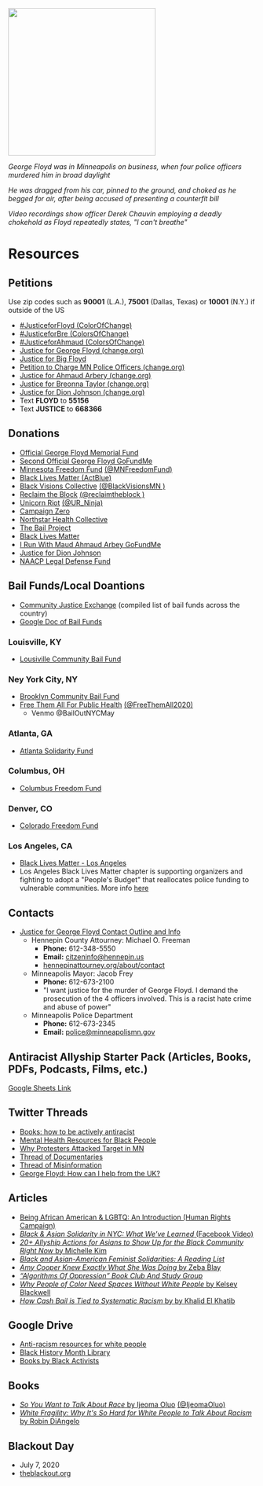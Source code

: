 <img src="https://wpcdn.us-east-1.vip.tn-cloud.net/www.channel3000.com/content/uploads/2020/05/JUSTICE-FOR-GEORGE.jpg" alt="" width="300"/>

*George Floyd was in Minneapolis on business,  when four police officers murdered him in broad daylight*

*He was dragged from his car, pinned to the ground, and choked as he begged for air, after being accused of presenting a counterfit bill*

*Video recordings show officer Derek Chauvin employing a deadly chokehold as Floyd repeatedly states, "I can't breathe"*

# Resources

## Petitions
Use zip codes such as **90001** (L.A.), **75001** (Dallas, Texas) or **10001** (N.Y.) if outside of the US
- [#JusticeforFloyd (ColorOfChange)](https://act.colorofchange.org/sign/justiceforfloyd_george_floyd_minneapolis)
- [#JusticeforBre (ColorsOfChange)](https://act.colorofchange.org/sign/justiceforbre-breonna-taylor-officers-fired/)
- [#JusticeforAhmaud (ColorsOfChange)](https://act.colorofchange.org/sign/demand-justice-ahmaud/)
- [Justice for George Floyd (change.org)](https://www.change.org/p/mayor-jacob-frey-justice-for-george-floyd)
- [Justice for Big Floyd](https://www.justiceforbigfloyd.com/)
- [Petition to Charge MN Police Officers (change.org)](https://www.change.org/p/change-org-the-minneapolis-police-officers-to-be-charged-for-murder-after-killing-innocent-black-man)
- [Justice for Ahmaud Arbery (change.org)](https://www.change.org/p/district-attorney-tom-durden-justice-for-ahmaud-arbery-i-run-with-maud)
- [Justice for Breonna Taylor (change.org)](https://www.change.org/p/andy-beshear-justice-for-breonna-taylor)
- [Justice for Dion Johnson (change.org)](https://www.change.org/p/phoenix-police-department-justice-for-dion-johnson)
- Text **FLOYD** to **55156**
- Text **JUSTICE** to **668366**

## Donations

- [Official George Floyd Memorial Fund](https://www.gofundme.com/f/georgefloyd)
- [Second Official George Floyd GoFundMe](https://www.gofundme.com/f/george-floyd-bigfloyd)
- [Minnesota Freedom Fund](https://minnesotafreedomfund.org/donate) [(@MNFreedomFund)](https://twitter.com/MNFreedomFund)
- [Black Lives Matter (ActBlue)](https://secure.actblue.com/donate/ms_blm_homepage_2019)
- [Black Visions Collective](https://www.payit2.com/fundraiser/98548) [(@BlackVisionsMN
 )](https://twitter.com/BlackVisionsMN)
- [Reclaim the Block](https://secure.everyaction.com/zae4prEeKESHBy0MKXTIcQ2) [(@reclaimtheblock
 )](https://twitter.com/reclaimtheblock)
- [Unicorn Riot](https://unicornriot.ninja/donate/) [(@UR_Ninja)](https://twitter.com/UR_Ninja)
- [Campaign Zero](https://www.joincampaignzero.org/)
- [Northstar Health Collective](https://www.northstarhealthcollective.org/donate)
- [The Bail Project](https://secure.givelively.org/donate/the-bail-project)
- [Black Lives Matter](https://secure.actblue.com/donate/ms_blm_homepage_2019)
- [I Run With Maud Ahmaud Arbey GoFundMe](https://www.gofundme.com/f/i-run-with-maud)
- [Justice for Dion Johnson](https://www.gofundme.com/f/justice-for-dion-johnson)
- [NAACP Legal Defense Fund](https://www.naacpldf.org/)

## Bail Funds/Local Doantions

- [Community Justice Exchange](https://www.communityjusticeexchange.org/nbfn-directory) (compiled list of bail funds across the country)
- [Google Doc of Bail Funds](https://docs.google.com/document/d/1X4-YS3vFn5CLL9QtJSU0xqmTh_h8XilXgOqGAjZISBI/preview?fbclid=IwAR1ASavVKOn2k6hfnNeoHd-aFhuaJUIhDsSqf63o9z2JdB0O4wUI9bEjias&pru=AAABco0lafw*D5pJ9WDeqJ6wjeKqJwUffw)

### Louisville, KY
- [Lousiville Community Bail Fund](https://actionnetwork.org/fundraising/louisville-community-bail-fund/)

### Ney York City, NY
- [Brooklyn Community Bail Fund](https://brooklynbailfund.org/donate)
- [Free Them All For Public Health](https://twitter.com/freethemall2020) [(@FreeThemAll2020)](https://twitter.com/freethemall2020)
  - Venmo @BailOutNYCMay

### Atlanta, GA
- [Atlanta Solidarity Fund](https://actionnetwork.org/fundraising/support-justiceforgeorgefloyd-protesters-in-atlanta)

### Columbus, OH
- [Columbus Freedom Fund](https://www.paypal.me/columbusfreedomfund)

### Denver, CO
- [Colorado Freedom Fund](https://fundly.com/coloradofreedom?form=popup#)

### Los Angeles, CA
- [Black Lives Matter - Los Angeles](https://www.gofundme.com/f/blmla)
- Los Angeles Black Lives Matter chapter is supporting organizers and fighting to adopt a "People's Budget" that reallocates police funding to vulnerable communities. More info [here](https://www.blmla.org/)

## Contacts
- [Justice for George Floyd Contact Outline and Info](https://docs.google.com/document/d/1Ch191gFZ6TGjTYTRSPa7II5gKGNEuvV2vXX7bC_weaU/mobilebasic)
  - Hennepin County Attourney: Michael O. Freeman
    - **Phone:** 612-348-5550
    - **Email:** [citzeninfo@hennepin.us](mailto:citzeninfo@hennepin.us)
    - [hennepinattourney.org/about/contact](www.hennepinattourney.org/about/contact)
  - Minneapolis Mayor: Jacob Frey
    - **Phone:** 612-673-2100
    - "I want justice for the murder of George Floyd. I demand the prosecution of the 4 officers involved. This is a racist hate crime and abuse of power"
  - Minneapolis Police Department
    - **Phone:** 612-673-2345
    - **Email:** [police@minneapolismn.gov](mailto:police@minneapolismn.gov)

## Antiracist Allyship Starter Pack (Articles, Books, PDFs, Podcasts, Films, etc.)
[Google Sheets Link](https://docs.google.com/spreadsheets/d/1bUJrgX8vspyy7YttiEC2vD0DawrpPYiZs94V0ov7qZQ/edit?usp=sharing)

## Twitter Threads
- [Books: how to be actively antiracist](https://twitter.com/waIlflwers/status/1266798339552497664)
- [Mental Health Resources for Black People](https://twitter.com/mayarichardsun/status/1265676677549559809)
- [Why Protesters Attacked Target in MN ](https://twitter.com/denisecheeseman/status/1265885197251293189)
- [Thread of Documentaries](https://twitter.com/filmshawty/status/1266029625626497031?s)
- [Thread of Misinformation](https://twitter.com/kyleauxren/status/1266610299601330179)
- [George Floyd: How can I help from the UK?](https://twitter.com/softparisian/status/1266665978475286528)

## Articles
- [Being African American & LGBTQ: An Introduction (Human Rights Campaign)](https://www.hrc.org/resources/being-african-american-lgbtq-an-introduction)
- [*Black & Asian Solidarity in NYC: What We've Learned* (Facebook Video)](https://www.facebook.com/BUFU.BYUSFORUS/videos/1214147432261027/)
- [*20+ Allyship Actions for Asians to Show Up for the Black Community Right Now* by Michelle Kim](https://medium.com/awaken-blog/20-allyship-actions-for-asians-to-show-up-for-the-black-community-right-now-464e5689cf3e)
- [*Black and Asian-American Feminist Solidarities: A Reading List*](https://www.blackwomenradicals.com/blog-feed/black-and-asian-feminist-solidarities-a-reading-list)
- [*Amy Cooper Knew Exactly What She Was Doing* by Zeba Blay](https://www.huffpost.com/entry/amy-cooper-knew-exactly-what-she-was-doing_n_5ecd1d89c5b6c1f281e0fbc5)
- [*“Algorithms Of Oppression” Book Club And Study Group*](https://womenscenterforcreativework.com/events/algorithms-of-oppression/)
- [*Why People of Color Need Spaces Without White People* by Kelsey Blackwell](https://arrow-journal.org/why-people-of-color-need-spaces-without-white-people/)
- [*How Cash Bail is Tied to Systematic Racism* by by Khalid El Khatib](https://www.papermag.com/cash-bail-systematic-racism-2646133756.html)

## Google Drive
- [Anti-racism resources for white people](https://docs.google.com/document/d/1BRlF2_zhNe86SGgHa6-VlBO-QgirITwCTugSfKie5Fs/mobilebasic)
- [Black History Month Library](https://drive.google.com/drive/u/0/folders/0Bz011IF2Pu9TUWIxVWxybGJ1Ync)
- [Books by Black Activists](https://drive.google.com/drive/u/0/folders/1mljH99Nwy-SfgbDec-UDHSrrN1_JLmwB)

## Books
- [*So You Want to Talk About Race* by Ijeoma Oluo](http://www.ijeomaoluo.com/writing) [(@IjeomaOluo)](https://twitter.com/IjeomaOluo)
- [*White Fragility: Why It's So Hard for White People to Talk About Racism* by Robin DiAngelo](https://robindiangelo.com/publications/)

## Blackout Day
- July 7, 2020
- [theblackout.org](http://theblackout.org/)
